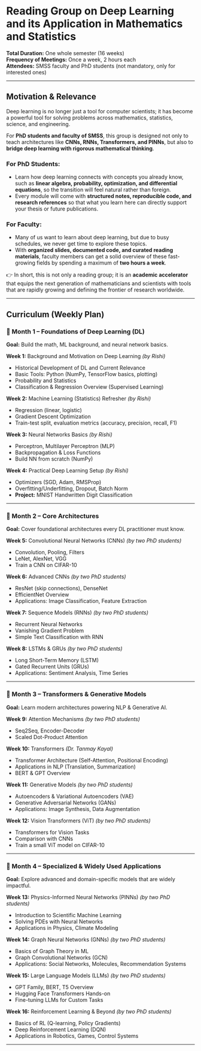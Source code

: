 # Reading Group on Deep Learning and its Application in Mathematics and Statistics

**Total Duration:** One whole semester (16 weeks)  
**Frequency of Meetings:** Once a week, 2 hours each  
**Attendees:** SMSS faculty and PhD students (not mandatory, only for interested ones)

---

## Motivation & Relevance

Deep learning is no longer just a tool for computer scientists; it has become a powerful tool for solving problems across mathematics, statistics, science, and engineering.  

For **PhD students and faculty of SMSS**, this group is designed not only to teach architectures like **CNNs, RNNs, Transformers, and PINNs**, but also to **bridge deep learning with rigorous mathematical thinking**.

### For PhD Students:
- Learn how deep learning connects with concepts you already know, such as **linear algebra, probability, optimization, and differential equations**, so the transition will feel natural rather than foreign.  
- Every module will come with **structured notes, reproducible code, and research references** so that what you learn here can directly support your thesis or future publications.

### For Faculty:
- Many of us want to learn about deep learning, but due to busy schedules, we never get time to explore these topics.  
- With **organized slides, documented code, and curated reading materials**, faculty members can get a solid overview of these fast-growing fields by spending a maximum of **two hours a week**.  

👉 In short, this is not only a reading group; it is an **academic accelerator** that equips the next generation of mathematicians and scientists with tools that are rapidly growing and defining the frontier of research worldwide.

---

## Curriculum (Weekly Plan)

### 📌 Month 1 – Foundations of Deep Learning (DL)  
**Goal:** Build the math, ML background, and neural network basics.

**Week 1:** Background and Motivation on Deep Learning *(by Rishi)*  
- Historical Development of DL and Current Relevance  
- Basic Tools: Python (NumPy, TensorFlow basics, plotting)  
- Probability and Statistics  
- Classification & Regression Overview (Supervised Learning)  

**Week 2:** Machine Learning (Statistics) Refresher *(by Rishi)*  
- Regression (linear, logistic)  
- Gradient Descent Optimization  
- Train-test split, evaluation metrics (accuracy, precision, recall, F1)  

**Week 3:** Neural Networks Basics *(by Rishi)*  
- Perceptron, Multilayer Perceptron (MLP)  
- Backpropagation & Loss Functions  
- Build NN from scratch (NumPy)  

**Week 4:** Practical Deep Learning Setup *(by Rishi)*  
- Optimizers (SGD, Adam, RMSProp)  
- Overfitting/Underfitting, Dropout, Batch Norm  
- **Project:** MNIST Handwritten Digit Classification  

---

### 📌 Month 2 – Core Architectures  
**Goal:** Cover foundational architectures every DL practitioner must know.

**Week 5:** Convolutional Neural Networks (CNNs) *(by two PhD students)*  
- Convolution, Pooling, Filters  
- LeNet, AlexNet, VGG  
- Train a CNN on CIFAR-10  

**Week 6:** Advanced CNNs *(by two PhD students)*  
- ResNet (skip connections), DenseNet  
- EfficientNet Overview  
- Applications: Image Classification, Feature Extraction  

**Week 7:** Sequence Models (RNNs) *(by two PhD students)*  
- Recurrent Neural Networks  
- Vanishing Gradient Problem  
- Simple Text Classification with RNN  

**Week 8:** LSTMs & GRUs *(by two PhD students)*  
- Long Short-Term Memory (LSTM)  
- Gated Recurrent Units (GRUs)  
- Applications: Sentiment Analysis, Time Series  

---

### 📌 Month 3 – Transformers & Generative Models  
**Goal:** Learn modern architectures powering NLP & Generative AI.

**Week 9:** Attention Mechanisms *(by two PhD students)*  
- Seq2Seq, Encoder-Decoder  
- Scaled Dot-Product Attention  

**Week 10:** Transformers *(Dr. Tanmay Kayal)*  
- Transformer Architecture (Self-Attention, Positional Encoding)  
- Applications in NLP (Translation, Summarization)  
- BERT & GPT Overview  

**Week 11:** Generative Models *(by two PhD students)*  
- Autoencoders & Variational Autoencoders (VAE)  
- Generative Adversarial Networks (GANs)  
- Applications: Image Synthesis, Data Augmentation  

**Week 12:** Vision Transformers (ViT) *(by two PhD students)*  
- Transformers for Vision Tasks  
- Comparison with CNNs  
- Train a small ViT model on CIFAR-10  

---

### 📌 Month 4 – Specialized & Widely Used Applications  
**Goal:** Explore advanced and domain-specific models that are widely impactful.

**Week 13:** Physics-Informed Neural Networks (PINNs) *(by two PhD students)*  
- Introduction to Scientific Machine Learning  
- Solving PDEs with Neural Networks  
- Applications in Physics, Climate Modeling  

**Week 14:** Graph Neural Networks (GNNs) *(by two PhD students)*  
- Basics of Graph Theory in ML  
- Graph Convolutional Networks (GCN)  
- Applications: Social Networks, Molecules, Recommendation Systems  

**Week 15:** Large Language Models (LLMs) *(by two PhD students)*  
- GPT Family, BERT, T5 Overview  
- Hugging Face Transformers Hands-on  
- Fine-tuning LLMs for Custom Tasks  

**Week 16:** Reinforcement Learning & Beyond *(by two PhD students)*  
- Basics of RL (Q-learning, Policy Gradients)  
- Deep Reinforcement Learning (DQN)  
- Applications in Robotics, Games, Control Systems  

---
